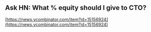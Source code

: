 ## Ask HN: What % equity should I give to CTO?
  
  [https://news.ycombinator.com/item?id=15156924](https://news.ycombinator.com/item?id=15156924)